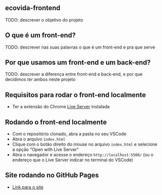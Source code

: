 ## ecovida-frontend

TODO: descrever o objetivo do projeto

## O que é um front-end?

TODO: descrever nas suas palavras o que é um front-end e pra que serve

## Por que usamos um front-end e um back-end?

TODO: descrever a diferença entre front-end e back-end, e por que decidimos ter ambos neste projeto

## Requisitos para rodar o front-end localmente

* Ter a extensão do Chrome [Live Server](https://marketplace.visualstudio.com/items?itemName=ritwickdey.LiveServer) instalada


## Rodando o front-end localmente

* Com o repositório clonado, abra a pasta no seu VSCode
* Abra o arquivo `index.html`
* Clique com o botão direito do mouse no arquivo `index.html` e selecione a opção
  "Open with Live Server"
* Abra o navegador e acesse o endereço `http://localhost:5500/` (ou o endereço que o Live Server indicar no terminal do VSCode)

## Site rodando no GitHub Pages

* [Link para o site](https://zoemarti.github.io/ecovida-frontend/)
